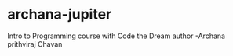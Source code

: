 # archana-jupiter
 Intro to Programming course with Code the Dream
 author -Archana prithviraj Chavan
